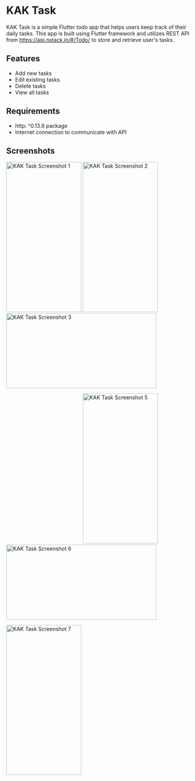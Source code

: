 # KAK Task

KAK Task is a simple Flutter todo app that helps users keep track of their daily tasks. This app is built using Flutter framework and utilizes REST API from https://api.nstack.in/#/Todo/ to store and retrieve user's tasks.

## Features

- Add new tasks
- Edit existing tasks
- Delete tasks
- View all tasks

## Requirements

- http: ^0.13.6 package
- Internet connection to communicate with API

## Screenshots

<img src="https://github.com/musfique113/KAKTask/assets/53111065/40fd288e-cf17-4741-bdf0-7bf662fe6cc4" width="200" height="400" alt="KAK Task Screenshot 1"> <img src="https://github.com/musfique113/KAKTask/assets/53111065/be2cbcf5-33b3-45c3-baef-fb53e8b1ea94" width="200" height="400" alt="KAK Task Screenshot 2"> <img src="https://github.com/musfique113/KAKTask/assets/53111065/2d79fc6d-f0ab-446b-abe6-fcfdc1797574" width="400" height="200" alt="KAK Task Screenshot 3">

<img src="https://github.com/musfique113/KAKTask/assets/53111065/0dbfca60-5ffc-4f7b-a36e-264b559c8d85" width="200" height="00" alt="KAK Task Screenshot 4"> <img src="https://github.com/musfique113/KAKTask/assets/53111065/85bbf0dc-a8a5-4c09-8958-e15cbdec8809" width="200" height="400" alt="KAK Task Screenshot 5"> <img src="https://github.com/musfique113/KAKTask/assets/53111065/6fc415d5-9a22-4601-acda-ccac138f2925" width="400" height="200" alt="KAK Task Screenshot 6">

<img src="https://github.com/musfique113/KAKTask/assets/53111065/da222369-03d6-414d-b101-1b38f2de2353" width="200" height="400" alt="KAK Task Screenshot 7">


